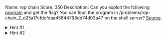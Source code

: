 Name: rop chain
Score: 350
Description: Can you exploit the following <a href='//2018shell1.picoctf.com/static/51c2b076860b7628c8d751424e923504/rop'>program</a> and get the flag? You can findi the program in /problems/rop-chain_2_d25a17cfdcfdaa45844798dd74d03a47 on the shell server? <a href='//2018shell1.picoctf.com/static/51c2b076860b7628c8d751424e923504/rop.c'>Source</a>.
<details><summary>Hint #1</summary>Try and call the functions in the correct order!</details><details><summary>Hint #2</summary>Remember, you can always call main() again!</details>